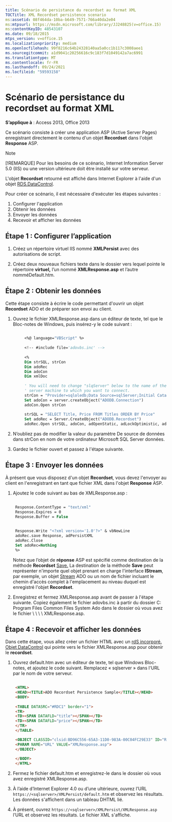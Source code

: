 ```yaml
---
title: Scénario de persistance du recordset au format XML
TOCTitle: XML Recordset persistence scenario
ms:assetid: 08f464da-10ba-b649-7571-766a40da2e04
ms:mtpsurl: https://msdn.microsoft.com/library/JJ248825(v=office.15)
ms:contentKeyID: 48543107
ms.date: 09/18/2015
mtps_version: v=office.15
ms.localizationpriority: medium
ms.openlocfilehash: 99f8216c64b24328140aa5a0cc1b117c3008aee1
ms.sourcegitcommit: a1d9041c20256616c9c183f7d1049142a7ac6991
ms.translationtype: MT
ms.contentlocale: fr-FR
ms.lasthandoff: 09/24/2021
ms.locfileid: "59593158"
---
```

# <a name="xml-recordset-persistence-scenario"></a>Scénario de persistance du recordset au format XML

**S’applique à** : Access 2013, Office 2013

Ce scénario consiste à créer une application ASP (Active Server Pages) enregistrant directement le contenu d'un objet **Recordset** dans l'objet **Response** ASP.

> [!NOTE]
> [!REMARQUE] Pour les besoins de ce scénario, Internet Information Server 5.0 (IIS) ou une version ultérieure doit être installé sur votre serveur.

L'objet **Recordset** retourné est affiché dans Internet Explorer à l'aide d'un objet [RDS.DataControl](datacontrol-object-rds.md).

Pour créer ce scénario, il est nécessaire d'exécuter les étapes suivantes :

1.  Configurer l'application
2.  Obtenir les données
3.  Envoyer les données
4.  Recevoir et afficher les données

## <a name="step-1-set-up-the-application"></a>Étape 1 : Configurer l’application

1. Créez un répertoire virtuel IIS nommé **XMLPersist** avec des autorisations de script. 

2. Créez deux nouveaux fichiers texte dans le dossier vers lequel pointe le répertoire **virtuel,** l’un nommé **XMLResponse.asp** et l’autre nomméDefault.htm.


## <a name="step-2-get-the-data"></a>Étape 2 : Obtenir les données

Cette étape consiste à écrire le code permettant d'ouvrir un objet **Recordset** ADO et de préparer son envoi au client. 

1. Ouvrez le fichier XMLResponse.asp dans un éditeur de texte, tel que le Bloc-notes de Windows, puis insérez-y le code suivant :

   ```vb 
        
        <%@ language="VBScript" %> 
        
        <!-- #include file='adovbs.inc' --> 
        
        <% 
        Dim strSQL, strCon 
        Dim adoRec  
        Dim adoCon  
        Dim xmlDoc  
        
        ' You will need to change "slqServer" below to the name of the SQL  
        ' server machine to which you want to connect. 
        strCon = "Provider=sqloledb;Data Source=sqlServer;Initial Catalog=Pubs;Integrated Security=SSPI;" 
        Set adoCon = server.createObject("ADODB.Connection") 
        adoCon.Open strCon 
        
        strSQL = "SELECT Title, Price FROM Titles ORDER BY Price" 
        Set adoRec = Server.CreateObject("ADODB.Recordset") 
        adoRec.Open strSQL, adoCon, adOpenStatic, adLockOptimistic, adCmdText 
   ```

2. N’oubliez pas de modifier la valeur du paramètre De source de données dans strCon en nom de votre ordinateur Microsoft SQL Server données.

3. Gardez le fichier ouvert et passez à l'étape suivante.

## <a name="step-3-send-the-data"></a>Étape 3 : Envoyer les données

À présent que vous disposez d'un objet **Recordset**, vous devez l'envoyer au client en l'enregistrant en tant que fichier XML dans l'objet **Response** ASP. 

1. Ajoutez le code suivant au bas de XMLResponse.asp :

   ```vb 
    
    Response.ContentType = "text/xml" 
    Response.Expires = 0 
    Response.Buffer = False 
    
    
    Response.Write "<?xml version='1.0'?>" & vbNewLine 
    adoRec.save Response, adPersistXML 
    adoRec.Close 
    Set adoRec=Nothing 
    %> 
   ```

   Notez que l’objet de **réponse** ASP est spécifié comme destination de la méthode **Recordset** [Save.](save-method-ado.md) La destination de la méthode **Save** peut représenter n'importe quel objet prenant en charge l'interface **IStream**, par exemple, un objet [Stream](stream-object-ado.md) ADO ou un nom de fichier incluant le chemin d'accès complet à l'emplacement au niveau duquel est enregistré l'objet **Recordset**.

2. Enregistrez et fermez XMLResponse.asp avant de passer à l'étape suivante. Copiez également le fichier adovbs.inc à partir du dossier C: Program Files Common Files System Ado dans le dossier où vous avez le fichier \\ \\ \\ \\ XMLResponse.asp.

## <a name="step-4-receive-and-display-the-data"></a>Étape 4 : Recevoir et afficher les données

Dans cette étape, vous allez créer un fichier HTML avec un [rdS incorporé. Objet DataControl](datacontrol-object-rds.md) qui pointe vers le fichier XMLResponse.asp pour obtenir le **recordset**. 

1. Ouvrez default.htm avec un éditeur de texte, tel que Windows Bloc-notes, et ajoutez le code suivant. Remplacez « sqlserver » dans l'URL par le nom de votre serveur.

   ```html 
    
    <HTML> 
    <HEAD><TITLE>ADO Recordset Persistence Sample</TITLE></HEAD> 
    <BODY> 
    
    <TABLE DATASRC="#RDC1" border="1"> 
    <TR> 
    <TD><SPAN DATAFLD="title"></SPAN></TD> 
    <TD><SPAN DATAFLD="price"></SPAN></TD> 
    </TR> 
    </TABLE> 

    <OBJECT CLASSID="clsid:BD96C556-65A3-11D0-983A-00C04FC29E33" ID="RDC1"> 
    <PARAM NAME="URL" VALUE="XMLResponse.asp"> 
    </OBJECT> 
    
    </BODY> 
    </HTML> 
   ```

2. Fermez le fichier default.htm et enregistrez-le dans le dossier où vous avez enregistré XMLResponse.asp. 

3. À l’aide d’Internet Explorer 4.0 ou d’une ultérieure, ouvrez l’URL `https://<sqlserver>/XMLPersist/default.htm` et observez les résultats. Les données s'affichent dans un tableau DHTML lié. 

4. À présent, ouvrez `https://<sqlserver>/XMLPersist/XMLResponse.asp` l’URL et observez les résultats. Le fichier XML s'affiche.




